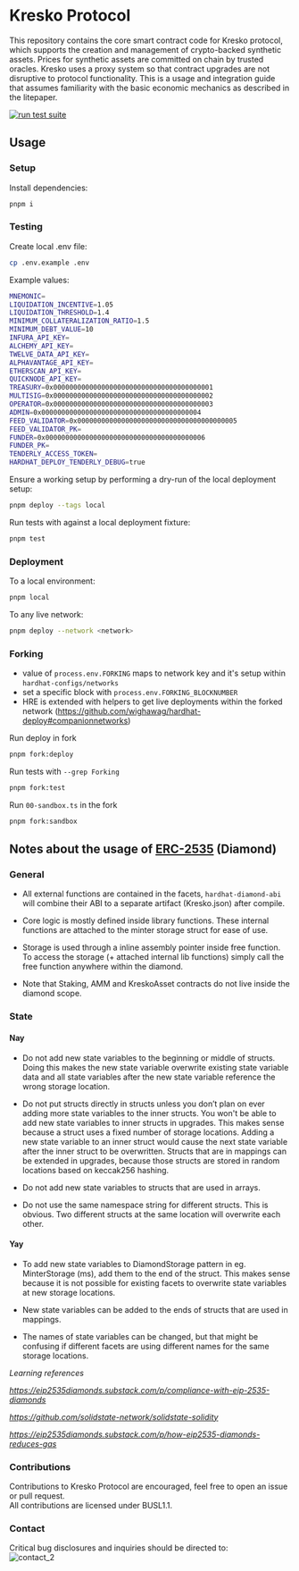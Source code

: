 # Kresko Protocol

This repository contains the core smart contract code for Kresko protocol, which supports the creation and management of crypto-backed synthetic assets. Prices for synthetic assets are committed on chain by trusted oracles. Kresko uses a proxy system so that contract upgrades are not disruptive to protocol functionality. This is a usage and integration guide that assumes familiarity with the basic economic mechanics as described in the litepaper.

[![run test suite](https://github.com/kreskohq/kresko-protocol/actions/workflows/run-test-suite.yml/badge.svg)](https://github.com/kreskohq/kresko-protocol/actions/workflows/run-test-suite.yml)

## Usage

### Setup

Install dependencies:

```sh
pnpm i
```

### Testing

Create local .env file:

```sh
cp .env.example .env
```

Example values:

```sh
MNEMONIC=
LIQUIDATION_INCENTIVE=1.05
LIQUIDATION_THRESHOLD=1.4
MINIMUM_COLLATERALIZATION_RATIO=1.5
MINIMUM_DEBT_VALUE=10
INFURA_API_KEY=
ALCHEMY_API_KEY=
TWELVE_DATA_API_KEY=
ALPHAVANTAGE_API_KEY=
ETHERSCAN_API_KEY=
QUICKNODE_API_KEY=
TREASURY=0x0000000000000000000000000000000000000001
MULTISIG=0x0000000000000000000000000000000000000002
OPERATOR=0x0000000000000000000000000000000000000003
ADMIN=0x0000000000000000000000000000000000000004
FEED_VALIDATOR=0x0000000000000000000000000000000000000005
FEED_VALIDATOR_PK=
FUNDER=0x0000000000000000000000000000000000000006
FUNDER_PK=
TENDERLY_ACCESS_TOKEN=
HARDHAT_DEPLOY_TENDERLY_DEBUG=true

```

Ensure a working setup by performing a dry-run of the local deployment setup:

```sh
pnpm deploy --tags local
```

Run tests with against a local deployment fixture:

```sh
pnpm test
```

### Deployment

To a local environment:

```sh
pnpm local
```

To any live network:

```sh
pnpm deploy --network <network>
```

### Forking

-   value of `process.env.FORKING` maps to network key and it's setup within `hardhat-configs/networks`
-   set a specific block with `process.env.FORKING_BLOCKNUMBER`
-   HRE is extended with helpers to get live deployments within the forked network (https://github.com/wighawag/hardhat-deploy#companionnetworks)

Run deploy in fork

```sh
pnpm fork:deploy
```

Run tests with `--grep Forking`

```sh
pnpm fork:test
```

Run `00-sandbox.ts` in the fork

```sh
pnpm fork:sandbox
```

## Notes about the usage of [ERC-2535](https://eips.ethereum.org/EIPS/eip-2535) (Diamond)

### General

-   All external functions are contained in the facets, `hardhat-diamond-abi` will combine their ABI to a separate artifact (Kresko.json) after compile.

-   Core logic is mostly defined inside library functions. These internal functions are attached to the minter storage struct for ease of use.

-   Storage is used through a inline assembly pointer inside free function. To access the storage (+ attached internal lib functions) simply call the free function anywhere within the diamond.

-   Note that Staking, AMM and KreskoAsset contracts do not live inside the diamond scope.

### State

#### Nay

-   Do not add new state variables to the beginning or middle of structs. Doing this makes the new state variable overwrite existing state variable data and all state variables after the new state variable reference the wrong storage location.

-   Do not put structs directly in structs unless you don’t plan on ever adding more state variables to the inner structs. You won't be able to add new state variables to inner structs in upgrades. This makes sense because a struct uses a fixed number of storage locations. Adding a new state variable to an inner struct would cause the next state variable after the inner struct to be overwritten. Structs that are in mappings can be extended in upgrades, because those structs are stored in random locations based on keccak256 hashing.

-   Do not add new state variables to structs that are used in arrays.

-   Do not use the same namespace string for different structs. This is obvious. Two different structs at the same location will overwrite each other.

#### Yay

-   To add new state variables to DiamondStorage pattern in eg. MinterStorage (ms), add them to the end of the struct. This makes sense because it is not possible for existing facets to overwrite state variables at new storage locations.

-   New state variables can be added to the ends of structs that are used in mappings.

-   The names of state variables can be changed, but that might be confusing if different facets are using different names for the same storage locations.

_Learning references_

_https://eip2535diamonds.substack.com/p/compliance-with-eip-2535-diamonds_

_https://github.com/solidstate-network/solidstate-solidity_

_https://eip2535diamonds.substack.com/p/how-eip2535-diamonds-reduces-gas_

### Contributions

Contributions to Kresko Protocol are encouraged, feel free to open an issue or pull request. <br/> All contributions are licensed under BUSL1.1.

### Contact

Critical bug disclosures and inquiries should be directed to: <br> ![contact_2](https://user-images.githubusercontent.com/15370712/167093578-d6c0acd8-f32c-4ca3-b22e-76c2eef7f0e3.png)
